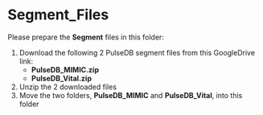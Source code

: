 # Segment_Files

Please prepare the **Segment** files in this folder:

1. Download the following 2 PulseDB segment files from this GoogleDrive link:
   * **PulseDB_MIMIC.zip**
   * **PulseDB_Vital.zip**
2. Unzip the 2 downloaded files
3. Move the two folders, **PulseDB_MIMIC** and **PulseDB_Vital**, into this folder
